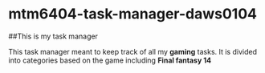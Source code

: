# mtm6404-task-manager-daws0104

##This is my task manager

This task manager meant to keep track of all my **gaming** tasks. It is divided into categories based on the game including **Final fantasy 14**




